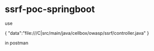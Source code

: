 # ssrf-poc-springboot
 use    
 
{
 "data":"file:///C|src/main/java/cellbox/owasp/ssrf/controller.java"
}

 in postman

